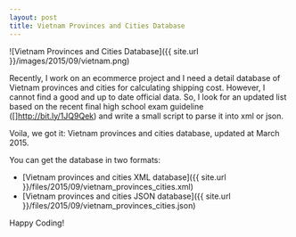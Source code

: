 ```yaml
---
layout: post
title: Vietnam Provinces and Cities Database
---
```


![Vietnam Provinces and Cities Database]({{ site.url }}/images/2015/09/vietnam.png)

Recently, I work on an ecommerce project and I need a detail database of Vietnam provinces and cities for calculating shipping cost. However, I cannot find a good and up to date official data. So, I look for an updated list based on the recent final high school exam guideline ([]http://bit.ly/1JQ9Qek) and write a small script to parse it into xml or json.

Voila, we got it: Vietnam provinces and cities database, updated at March 2015.

You can get the database in two formats:

+ [Vietnam provinces and cities XML database]({{ site.url }}/files/2015/09/vietnam_provinces_cities.xml)
+ [Vietnam provinces and cities JSON database]({{ site.url }}/files/2015/09/vietnam_provinces_cities.json)

Happy Coding!